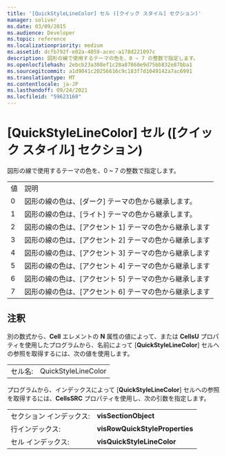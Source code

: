 ```yaml
---
title: '[QuickStyleLineColor] セル ([クイック スタイル] セクション)'
manager: soliver
ms.date: 03/09/2015
ms.audience: Developer
ms.topic: reference
ms.localizationpriority: medium
ms.assetid: dcfb792f-e02a-4059-acec-a178d221097c
description: 図形の線で使用するテーマの色を、0 ~ 7 の整数で指定します。
ms.openlocfilehash: 2ebcb23a308ef1c28a87860e9d75bb832e87bba1
ms.sourcegitcommit: a1d9041c20256616c9c183f7d1049142a7ac6991
ms.translationtype: MT
ms.contentlocale: ja-JP
ms.lasthandoff: 09/24/2021
ms.locfileid: "59623160"
---
```

# <a name="quickstylelinecolor-cell-quick-style-section"></a>[QuickStyleLineColor] セル ([クイック スタイル] セクション)

図形の線で使用するテーマの色を、0 ~ 7 の整数で指定します。
  
|||
|:-----|:-----|
|値  <br/> |説明  <br/> |
|0  <br/> |図形の線の色は、[ダーク] テーマの色から継承します。  <br/> |
|1  <br/> |図形の線の色は、[ライト] テーマの色から継承します。  <br/> |
|2  <br/> |図形の線の色は、[アクセント 1] テーマの色から継承します  <br/> |
|3  <br/> |図形の線の色は、[アクセント 2] テーマの色から継承します  <br/> |
|4   <br/> |図形の線の色は、[アクセント 3] テーマの色から継承します  <br/> |
|5  <br/> |図形の線の色は、[アクセント 4] テーマの色から継承します  <br/> |
|6   <br/> |図形の線の色は、[アクセント 5] テーマの色から継承します  <br/> |
|7   <br/> |図形の線の色は、[アクセント 6] テーマの色から継承します  <br/> |
   
## <a name="remarks"></a>注釈

別の数式から、**Cell** エレメントの **N** 属性の値によって、または **CellsU** プロパティを使用したプログラムから、名前によって [**QuickStyleLineColor**] セルへの参照を取得するには、次の値を使用します。 
  
|||
|:-----|:-----|
| セル名:  <br/> | QuickStyleLineColor  <br/> |
   
プログラムから、インデックスによって [**QuickStyleLineColor**] セルへの参照を取得するには、**CellsSRC** プロパティを使用し、次の引数を指定します。 
  
|||
|:-----|:-----|
| セクション インデックス:  <br/> |**visSectionObject** <br/> |
| 行インデックス:  <br/> |**visRowQuickStyleProperties** <br/> |
| セル インデックス:  <br/> |**visQuickStyleLineColor** <br/> |
   

